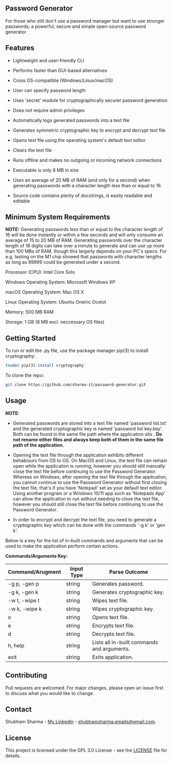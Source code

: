 ## Password Generator

For those who still don't use a password manager but want to use stronger passwords; a powerful, secure and simple open-source password generator.

## Features

- Lightweight and user-friendly CLI

- Performs faster than GUI-based alternatives

- Cross OS-compatible (Windows/Linux/macOS)

- User can specify password length

- Uses 'secret' module for cryptographically securer password generation

- Does not require admin privileges

- Automatically logs generated passwords into a text file

- Generates symmetric cryptographic key to encrypt and decrypt text file

- Opens text file using the operating system's default text editor

- Clears the text file

- Runs offline and makes no outgoing or incoming network connections

- Executable is only 8 MB in size

- Uses an average of 20 MB of RAM (and only for a second) when generating passwords with a character length less than or equal to 16

- Source code contains plenty of docstrings, is easily readable and editable

## Minimum System Requirements

**NOTE:** Generating passwords less than or equal to the character length of 16 will be done instantly or within a few seconds and will only consume an average of 15 to 20 MB of RAM. Generating passwords over the character length of 16 digits can take over a minute to generate and can use up more than 100 MBs of RAM, though this largerly depends on your PC's specs. For e.g. testing on the M1 chip showed that passwords with character lengths as long as 99999 could be generated under a second.

Processor (CPU): Intel Core Solo

Windows Operating System: Microsoft Windows XP

macOS Operating System: Mac OS X

Linux Operating System: Ubuntu Oneiric Ocelot

Memory: 500 MB RAM

Storage: 1 GB (8 MB excl. neccessary OS files)

## Getting Started

To run or edit the .py file, use the package manager pip(3) to install cryptography:
```sh
(sudo) pip(3) install cryptography
```
To clone the repo:
```sh
git clone https://github.com/sharma-it/password-generator.git
```

## Usage

**NOTE:**

- Generated passwords are stored into a text file named 'password list.txt' and the generated cryptographic key is named 'password list key.key'. Both can be found in the same file path where the application sits . **Do not rename either files and always keep both of them in the same file path of the application.**

- Opening the text file through the application exhibits different behabiours from OS to OS. On MacOS and Linux, the text file can remain open while the applicaiton is running, however you should still manually close the text file before continuing to use the Password Generator. Whereas on Windows, after opening the text file through the application, you cannot continue to use the Password Generator without first closing the text file, that's if you have 'Notepad' set as your default text editor. Using another program or a Windows 10/11 app such as 'Notepads App' can allow the application to run without needing to close the text file, however you should still close the text file before continuing to use the Password Generator.

- In order to encrypt and decrypt the text file, you need to generate a cryptographic key which can be done with the commands '-g k' or 'gen k'.

Below is a key for the list of in-built commands and arguments that can be used to make the application perform certain actions.

**Commands/Arguments Key:**

| Command/Arugment | Input Type | Parse Outcome |
| ----------------- | ---------- | ----------- |
| -g p, -gen p |	string | Generates password. |
| -g k, -gen k |	string | Generates cryptographic key. |
| -w t, -wipe t |	string | Wipes text file. |
| -w k, -wipe k |	string | Wipes cryptographic key. |
| o |	string | Opens text file. |
| e |	string | Encrypts text file. |
| d |	string | Decrypts text file. |
| h, help |	string | Lists all in-built commands and arguments. |
| exit |	string | Exits application. |

## Contributing

Pull requests are welcomed. For major changes, please open an issue first to discuss what you would like to change.

## Contact

Shubham Sharma - [My LinkedIn](https://www.linkedin.com/in/sharma-it/) - shubhamsharma.emails@gmail.com.

## License

This project is licensed under the GPL 3.0 License - see the [LICENSE](LICENCE) file for details.
